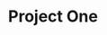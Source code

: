 ---
title: "Project One"
layout: single
excerpt: "Short description"
category: "Deb"
header:
  teaser: /assets/images/bio-photo.jpg
---